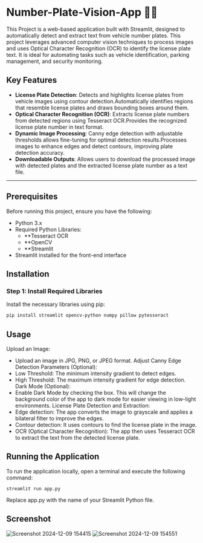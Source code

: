# **Number-Plate-Vision-App** 📸🚗

This Project is a web-based application built with Streamlit, designed to automatically detect and extract text from vehicle number plates. This project leverages advanced computer vision techniques to process images and uses Optical Character Recognition (OCR) to identify the license plate text. It is ideal for automating tasks such as vehicle identification, parking management, and security monitoring.

## Key Features

- **License Plate Detection**: Detects and highlights license plates from vehicle images using contour detection.Automatically identifies regions that resemble license plates and draws bounding boxes around them.
- **Optical Character Recognition (OCR)**: Extracts license plate numbers from detected regions using Tesseract OCR.Provides the recognized license plate number in text format.
- **Dynamic Image Processing**: Canny edge detection with adjustable thresholds allows fine-tuning for optimal detection results.Processes images to enhance edges and detect contours, improving plate detection accuracy.
- **Downloadable Outputs**: Allows users to download the processed image with detected plates and the extracted license plate number as a text file.

---

## Prerequisites

Before running this project, ensure you have the following:

-  Python 3.x
-   Required Python Libraries:
    - **Tesseract OCR
    - **OpenCV
    - **Streamlit
- Streamlit installed for the front-end interface

## Installation

### Step 1: Install Required Libraries

Install the necessary libraries using pip:

```bash
pip install streamlit opencv-python numpy pillow pytesseract
```

## Usage

Upload an Image:
- Upload an image in JPG, PNG, or JPEG format.
Adjust Canny Edge Detection Parameters (Optional):
- Low Threshold: The minimum intensity gradient to detect edges.
- High Threshold: The maximum intensity gradient for edge detection.
Dark Mode (Optional):
- Enable Dark Mode by checking the box. This will change the background color of the app to dark mode for easier viewing in low-light environments.
License Plate Detection and Extraction:
- Edge detection: The app converts the image to grayscale and applies a bilateral filter to improve the edges.
- Contour detection: It uses contours to find the license plate in the image.
- OCR (Optical Character Recognition): The app then uses Tesseract OCR to extract the text from the detected license plate.

## Running the Application
To run the application locally, open a terminal and execute the following command:
```
streamlit run app.py
```
Replace app.py with the name of your Streamlit Python file.

## Screenshot
![Screenshot 2024-12-09 154415](https://github.com/user-attachments/assets/59af7a2e-d9d6-4ca9-b18d-49de23e32338)
![Screenshot 2024-12-09 154551](https://github.com/user-attachments/assets/b430421f-6fd0-4d9d-92b2-3830e7d6db5b)
